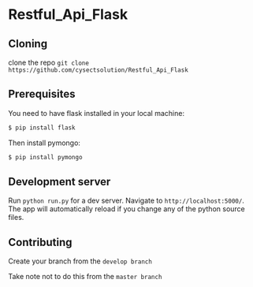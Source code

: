 # Restful_Api_Flask

## Cloning
clone the repo  `git clone https://github.com/cysectsolution/Restful_Api_Flask `

## Prerequisites
You need to have flask installed in your local machine:
``` python
$ pip install flask
```
Then install pymongo:
``` python
$ pip install pymongo
``` 

## Development server

Run `python run.py` for a dev server. Navigate to `http://localhost:5000/`. The app will automatically reload if you change any of the python source files.

## Contributing

Create your branch from the `develop branch ` 

Take note not to do this from the `master branch `

